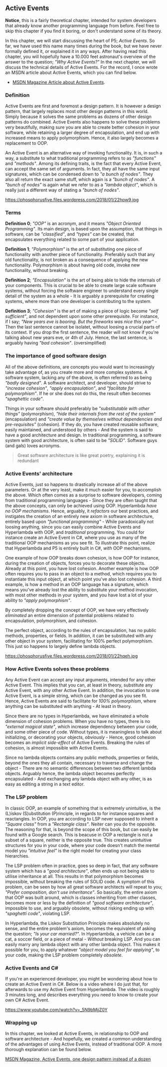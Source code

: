 ## Active Events

**Notice**, this is a fairly theoretical chapter, intended for system developers that already know another
programming language from before. Feel free to skip this chapter if you find it boring, or don't understand
some of its theory.

In this chapter, we will start discussing the heart of P5; *Active Events*. So far, we have used this name
many times during the book, but we have never formally defined it, or explained it in any ways. After having
read this chapter, you will hopefully have a 10.000 feet astronaut's overview of the answer to the question;
*"Why Active Events?"* In the next chapter, we will discuss the technical details of Active Events. For
the record, I once wrote an MSDN article about Active Events, which you can find below.

* [MSDN Magazine Article about Active Events](https://msdn.microsoft.com/en-us/magazine/mt795187).

### Definition

Active Events are first and foremost a design pattern. It is however a design pattern, that largely replaces
most other design patterns in this world. Simply because it solves the same problems as dozens of other
design patterns do combined. Active Events also happens to solve these problems very beautifully, making
sure you are able to create better cohesion in your software, while retaining a larger degree of encapsulation,
and end up with increased means to apply polymorphism. Hence, it also largely becomes a replacement to OOP.

An Active Event is an alternative way of invoking functionality. It is, in such a way, a substitute to what
traditional programming refers to as *"functions"* and *"methods"*. Among its defining traits, is the fact
that every Active Event, can accept the same set of arguments. In fact, they all have the same input
signatures, which can be condensed down to *"a bunch of nodes"*. They also all return the exact same stuff,
which again is a _"bunch of nodes"_. A _"bunch of nodes"_ is again what we refer to as a _"lambda object"_,
which is really just a different way of stating a _"bunch of nodes"_.

https://phosphorusfive.files.wordpress.com/2018/01/22hpw9.jpg

### Terms

**Definition 0**; *"OOP"* is an acronym, and it means *"Object Oriented Programming"*. Its main design,
is based upon the assumption, that things in software, can be *"classified"*, and *"types"* can be created,
that encapsulates everything related to some part of your application.

**Definition 1**; *"Polymorphism"* is the art of substituting one piece of functionality with another piece
of functionality. Preferably such that any old functionality, is not broken as a consequence of applying
the new functionality. Polymorphism is about having old code, invoke new functionality, without breaking.

**Definition 2**; *"Encapsulation"* is the art of being able to hide the internals of your components. This
is crucial to be able to create large scale software systems, without forcing the software engineer to
understand every single detail of the system as a whole - It is arguably a prerequisite for creating systems,
where more than one developer is contributing to the system.

**Definition 3**; *"Cohesion"* is the art of making a piece of logic become *"self sufficient"*, and not
dependent upon some other prerequisite. For instance, if I say; *"New years eve is booring. But the
fireworks was nice this year"* - Then the last sentence cannot be isolatet, without loosing a crucial parts
of its context. If you drop the first sentence, the reader will not know if you're talking about new years
eve, or 4th of July. Hence, the last sentence, is arguably having *"bad cohesion"*. (oversimplified)

### The importance of good software design

All of the above definitions, are concepts you would want to increasingly take advantage of, as you create
more and more complex systems. A software system, lacking any of the above, is often referred to as being
_"badly designed"_. A software architect, and developer, should strive to _"increase cohesion"_,
_"apply encapsulation"_, and _"facilitate for polymorphism"_. If he or she does not do this, the result
often becomes _"spaghettic code"_.

Things in your software should preferably be *"substitutable with other things"* (polymorphism),
*"hide their internals from the rest of the system"* (encapsulation) and *"create value by themselves
without dependencies and pre-requisites"* (cohesion). If they do, you have created reusable software,
easily maintained, and understood by others - And the system is said to have a good architecture and design.
In traditional programming, a software system with good architecture, is often said to be _"SOLID"_.
Software guys (and gals) loves acronyms.

> Great software architecture is like great poetry, explaining it is redundant

### Active Events' architecture

Active Events, just so happens to drastically increase all of the above parameters. Or at the very least,
make it much easier for you, to accomplish the above. Which often comes as a surprise to software developers,
coming from traditional programming languages - Since they are often taught that the above concepts,
can only be achieved using OOP. Hyperlambda *have no OOP mechanisms*. Hence, arguably, it *refactors* our
best practices, and instigates the creation of an entirely new axiom in software architecture, entirely based
upon _"functional programming"_ - While paradoxically not loosing anything, since you can easily combine
Active Events and Hyperlambda with OOP, and *traditional* programming. You could for instance create an
Active Event in C#, where you use as many of the traditional OOP mechanisms as you see fit. To illustrate
this point, realize that Hyperlambda and P5 is entirely built in C#, _with_ OOP mechanisms.

One example of how OOP breaks down cohesion, is how OOP for instance, during the creation of objects,
forces you to decorate these objects. Already at this point, you have lost cohesion. Another example is
how OOP often requires you to pass in an object to a method, which requires you to instantiate this input
object, at which point you've also lost cohesion. A third example, is how a method in an OOP language has
a signature, which means you've already lost the ability to substitute your method invocation, with most
other methods in your system, and you have lost a lot of your ability to *"apply polymorphism"*.

By completely dropping the concept of OOP, we have very effectively *eliminated* an entire dimension of
potential problems related to encapsulation, polymorphism, and cohesion.

The perfect object, according to the rules of encapsulation, has no public methods, properties, or fields.
In addition, it can be substituted with any other object in your system, facilitating for 100% perfect
polymorphism. This just so happens to largely define lambda objects.

https://phosphorusfive.files.wordpress.com/2018/01/22hqeh.jpg

### How Active Events solves these problems

Any Active Event can accept any input arguments, intended for any other Active Event. This implies that you
can, at least in theory, substitute any Active Event, with any other Active Event. In addition, the
invocation to one Active Event, is a simple string, which can be changed as you see fit. Hence, Active
Events are said to facilitate for *100% polymorphism*, where anything can be substituted with anything -
At least in theory.

Since there are no types in Hyperlambda, we have eliminated a whole dimension of cohesion problems.
When you have no types, there is no *"external magical state"*, which increase dependency between your
code, and some other piece of code. Without types, it is meaningless to talk about initializing, or
decorating your objects, *obviously* - Hence, good cohesion becomes an *implicit side-effect* of Active
Events. Breaking the rules of cohesion, is almost impossible with Active Events.

Since no lambda objects contains any public methods, properties or fields, beyond the ones they all contain,
necessary to traverse and change the object - There are no semantic differences between two different lambda
objects. Arguably hence, the lambda object becomes perfectly encapsulated - And exchanging any lambda object
with any other, is as easy as editing a string in a text editor.

### The LSP problem

In classic OOP, an example of something that is extremely unintuitive, is the (L)iskov (S)ubstitution
(P)rinciple, in regards to for instance squares and reactangles. In OOP, you are according to LSP never
supposed to inherit a *"Square class"* from a *"Rectangle class"*. Neiter can you do the opposite. The
reasoning for that, is beyond the scope of this book, but can easily be found with a Google search. This
is beacuse in OOP a rectangle is not a subset of a square, neither is the opposite true. This creates
unintuitive structures for you in your code, where your code doesn't match the mental model you
*"intuitive feel"* is the right model for creating your class hierarchies.

The LSP problem often in practice, goes so deep in fact, that any software system which has a
*"good architecture"*, often ends up not being able to utilise inheritance at all. This results in that
polymorphism becomes impossible, without breaking the rules of SOLID code. A symptom of this problem,
can be seen by how all great software architects will repeat to you; *"Prefer composition, don't use
inheritance"*. So basically, the entire axiom that OOP was built around, which is classes inheriting from
other classes, becomes more or less by the definition of *"good software architecture"*, impossible to use,
and arguably obsolete, without risking ending up with *"spaghetti code"*, violating LSP.

In Hyperlambda, the Liskov Substitution Principle makes absolutely no sense, and the entire problem's axiom,
becomes the equivalent of asking the question; *"Is your car married?"*. In Hyperlambda, a vehicle can be
a cat, a soccer field, or a piece of metal - _Without_ breaking LSP. And you can easily marry any lambda
object with any other lambda object. This makes it possible for you, to apply whatever *"object model you
feel for applying"*, to your code, making the LSP problem completely *obsolete*.

### Active Events and C#

If you're an experienced developer, you might be wondering about how to create an Active Event in C#.
Below is a video where I do just that, for afterwards to use my Active Event from Hyperlambda. The video is
roughly 3 minutes long, and describes everything you need to know to create your own C# Active Event.

https://www.youtube.com/watch?v=_5N9bMjjZ0Y

### Wrapping up

In this chapter, we looked at Active Events, in relationship to OOP and software architecture - And hopefully,
we created a common understanding of the advantages of using Active Events, instead of traditional OOP.
A more thorough explanation can be found below.

[MSDN Magazine, Active Events, one design pattern instead of a dozen](https://msdn.microsoft.com/en-us/magazine/mt795187)

